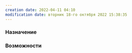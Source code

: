 ```yaml
---
creation date: 2022-04-11 04:10
modification date: вторник 18-го октября 2022 15:38:35
---
```


### Назначение

### Возможности 